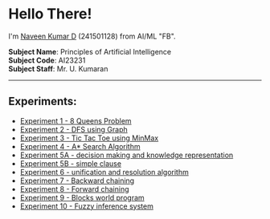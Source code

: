 # Hello There!

I'm [Naveen Kumar D](#) (241501128) from AI/ML "FB".

**Subject Name**: Principles of Artificial Intelligence  
**Subject Code**: AI23231  
**Subject Staff**: Mr. U. Kumaran

---

## Experiments:

- [Experiment 1 - 8 Queens Problem](https://github.com/NaveenKumarD-AIML/I-YEAR-POAI-LAB-2024-2028/blob/main/EXP-01)
- [Experiment 2 - DFS using Graph](https://github.com/NaveenKumarD-AIML/I-YEAR-POAI-LAB-2024-2028/blob/main/EXP-02)
- [Experiment 3 - Tic Tac Toe using MinMax](https://github.com/NaveenKumarD-AIML/I-YEAR-POAI-LAB-2024-2028/blob/main/EXP-03)
- [Experiment 4 - A* Search Algorithm](https://github.com/NaveenKumarD-AIML/I-YEAR-POAI-LAB-2024-2028/blob/main/EXP-04)
- [Experiment 5A - decision making and knowledge representation](https://github.com/NaveenKumarD-AIML/I-YEAR-POAI-LAB-2024-2028/blob/main/EXP-05A)
- [Experiment 5B - simple clause](https://github.com/NaveenKumarD-AIML/I-YEAR-POAI-LAB-2024-2028/blob/main/EXP-05B)
- [Experiment 6 - unification and resolution algorithm](https://github.com/NaveenKumarD-AIML/I-YEAR-POAI-LAB-2024-2028/blob/main/EXP-06)
- [Experiment 7 - Backward chaining](https://github.com/NaveenKumarD-AIML/I-YEAR-POAI-LAB-2024-2028/blob/main/EXP-07)
- [Experiment 8 - Forward chaining](#)
- [Experiment 9 - Blocks world program](#)
- [Experiment 10 - Fuzzy inference system](#)

